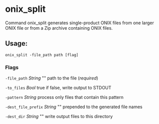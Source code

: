# onix_split

Command onix_split generates single-product ONIX files from one larger ONIX
file or from a Zip archive containing ONIX files.

## Usage:

`onix_split -file_path path [flag]`

### Flags

`-file_path` *String* ""
  path to the file (_required_)

`-to_files` *Bool* true
  if false, write output to STDOUT

`-pattern` *String*
  process only files that contain this pattern

`-dest_file_prefix` *String* ""
prepended to the generated file names

`-dest_dir` *String* ""
  write output files to this directory
